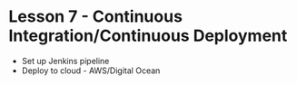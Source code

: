 # Lesson 7 - Continuous Integration/Continuous Deployment

* Set up Jenkins pipeline
* Deploy to cloud - AWS/Digital Ocean


